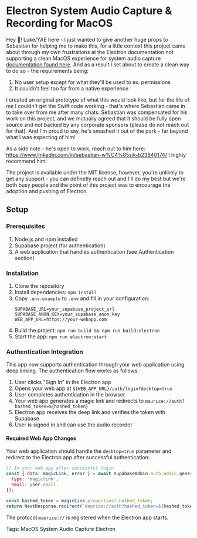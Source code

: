 # Electron System Audio Capture & Recording for MacOS
Hey 👋! Luke/YAE here - I just wanted to give another huge props to Sebastian for helping me to make this, for a little context this project came about through my own frustrations at the Electron documentation not supporting a clean MacOS experience for system audio capture [documentation found here](https://www.electronjs.org/docs/latest/api/desktop-capturer#caveats). And as a result I set about to create a clean way to do so - the requirements being: 

1. No user setup except for what they'll be used to ex. permissions
2. It couldn't feel too far from a native experience

I created an original prototype of what this would look like, but for the life of me I couldn't get the Swift code working - that's where Sebastian came in to take over from me after many chats. Sebastian was compensated for his work on this project, and we mutually agreed that it should be fully open source and not backed by any corporate sponsors (please do not reach out for that). And I'm proud to say, he's smashed it out of the park - far beyond what I was expecting of him!

As a side note - he's open to work, reach out to him here: https://www.linkedin.com/in/sebastian-w%C4%85sik-b23840174/ I highly recommend him! 

The project is available under the MIT license, however, you're unlikely to get any support - you can definetly reach out and I'll do my best but we're both busy people and the point of this project was to encourage the adoption and pushing of Electron.

## Setup

### Prerequisites
1. Node.js and npm installed
2. Supabase project (for authentication)
3. A web application that handles authentication (see Authentication section)

### Installation
1. Clone the repository
2. Install dependencies: `npm install`
3. Copy `.env.example` to `.env` and fill in your configuration:
   ```
   SUPABASE_URL=your_supabase_project_url
   SUPABASE_ANON_KEY=your_supabase_anon_key
   WEB_APP_URL=https://your-webapp.com
   ```
4. Build the project: `npm run build && npm run build:electron`
5. Start the app: `npm run electron:start`

### Authentication Integration

This app now supports authentication through your web application using deep linking. The authentication flow works as follows:

1. User clicks "Sign In" in the Electron app
2. Opens your web app at `${WEB_APP_URL}/auth/login?desktop=true`
3. User completes authentication in the browser
4. Your web app generates a magic link and redirects to `maurice://auth?hashed_token=${hashed_token}`
5. Electron app receives the deep link and verifies the token with Supabase
6. User is signed in and can use the audio recorder

#### Required Web App Changes
Your web application should handle the `desktop=true` parameter and redirect to the Electron app after successful authentication:

```javascript
// In your web app after successful login
const { data: magicLink, error } = await supabaseAdmin.auth.admin.generateLink({
  type: 'magiclink',
  email: user.email
});

const hashed_token = magicLink.properties?.hashed_token;
return NextResponse.redirect(`maurice://auth?hashed_token=${hashed_token}`);
```

The protocol `maurice://` is registered when the Electron app starts.

Tags:
MacOS System Audio Capture Electron
